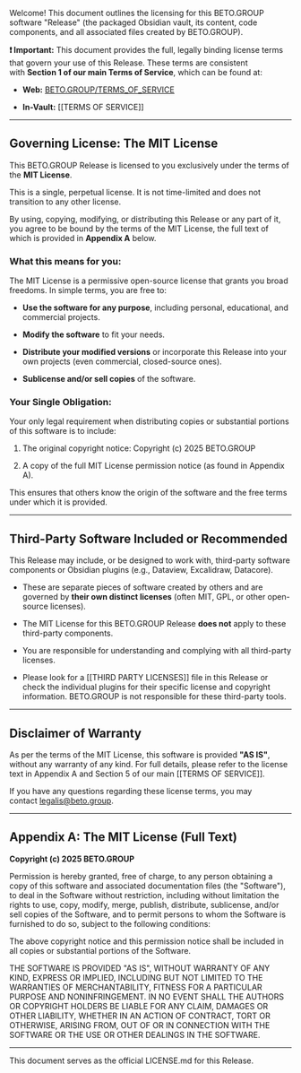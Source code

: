 
Welcome! This document outlines the licensing for this BETO.GROUP software "Release" (the packaged Obsidian vault, its content, code components, and all associated files created by BETO.GROUP).

**❗ Important:** This document provides the full, legally binding license terms that govern your use of this Release. These terms are consistent with **Section 1 of our main Terms of Service**, which can be found at:

- **Web:** [BETO.GROUP/TERMS_OF_SERVICE]( https://www.beto.group/terms_of_service)
    
- **In-Vault:** [[TERMS OF SERVICE]]
    

---

## **Governing License: The MIT License**

This BETO.GROUP Release is licensed to you exclusively under the terms of the **MIT License**.

This is a single, perpetual license. It is not time-limited and does not transition to any other license.

By using, copying, modifying, or distributing this Release or any part of it, you agree to be bound by the terms of the MIT License, the full text of which is provided in **Appendix A** below.

### **What this means for you:**

The MIT License is a permissive open-source license that grants you broad freedoms. In simple terms, you are free to:

- **Use the software for any purpose**, including personal, educational, and commercial projects.
    
- **Modify the software** to fit your needs.
    
- **Distribute your modified versions** or incorporate this Release into your own projects (even commercial, closed-source ones).
    
- **Sublicense and/or sell copies** of the software.
    

### **Your Single Obligation:**

Your only legal requirement when distributing copies or substantial portions of this software is to include:

1. The original copyright notice: Copyright (c) 2025 BETO.GROUP
    
2. A copy of the full MIT License permission notice (as found in Appendix A).
    

This ensures that others know the origin of the software and the free terms under which it is provided.

---

## **Third-Party Software Included or Recommended**

This Release may include, or be designed to work with, third-party software components or Obsidian plugins (e.g., Dataview, Excalidraw, Datacore).

- These are separate pieces of software created by others and are governed by **their own distinct licenses** (often MIT, GPL, or other open-source licenses).
    
- The MIT License for this BETO.GROUP Release **does not** apply to these third-party components.
    
- You are responsible for understanding and complying with all third-party licenses.
    
- Please look for a [[THIRD PARTY LICENSES]] file in this Release or check the individual plugins for their specific license and copyright information. BETO.GROUP is not responsible for these third-party tools.
    

---

## **Disclaimer of Warranty**

As per the terms of the MIT License, this software is provided **"AS IS"**, without any warranty of any kind. For full details, please refer to the license text in Appendix A and Section 5 of our main [[TERMS OF SERVICE]].

If you have any questions regarding these license terms, you may contact legalis@beto.group.

---

## **Appendix A: The MIT License (Full Text)**

**Copyright (c) 2025 BETO.GROUP**

Permission is hereby granted, free of charge, to any person obtaining a copy of this software and associated documentation files (the "Software"), to deal in the Software without restriction, including without limitation the rights to use, copy, modify, merge, publish, distribute, sublicense, and/or sell copies of the Software, and to permit persons to whom the Software is furnished to do so, subject to the following conditions:

The above copyright notice and this permission notice shall be included in all copies or substantial portions of the Software.

THE SOFTWARE IS PROVIDED "AS IS", WITHOUT WARRANTY OF ANY KIND, EXPRESS OR IMPLIED, INCLUDING BUT NOT LIMITED TO THE WARRANTIES OF MERCHANTABILITY, FITNESS FOR A PARTICULAR PURPOSE AND NONINFRINGEMENT. IN NO EVENT SHALL THE AUTHORS OR COPYRIGHT HOLDERS BE LIABLE FOR ANY CLAIM, DAMAGES OR OTHER LIABILITY, WHETHER IN AN ACTION OF CONTRACT, TORT OR OTHERWISE, ARISING FROM, OUT OF OR IN CONNECTION WITH THE SOFTWARE OR THE USE OR OTHER DEALINGS IN THE SOFTWARE.

---

This document serves as the official LICENSE.md for this Release.